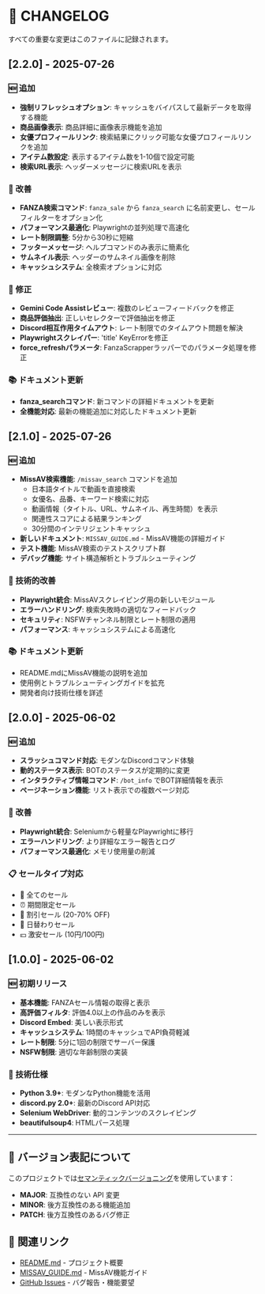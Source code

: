 # 📝 CHANGELOG

すべての重要な変更はこのファイルに記録されます。

## [2.2.0] - 2025-07-26

### 🆕 追加
- **強制リフレッシュオプション**: キャッシュをバイパスして最新データを取得する機能
- **商品画像表示**: 商品詳細に画像表示機能を追加
- **女優プロフィールリンク**: 検索結果にクリック可能な女優プロフィールリンクを追加
- **アイテム数設定**: 表示するアイテム数を1-10個で設定可能
- **検索URL表示**: ヘッダーメッセージに検索URLを表示

### 🔧 改善
- **FANZA検索コマンド**: `fanza_sale` から `fanza_search` に名前変更し、セールフィルターをオプション化
- **パフォーマンス最適化**: Playwrightの並列処理で高速化
- **レート制限調整**: 5分から30秒に短縮
- **フッターメッセージ**: ヘルプコマンドのみ表示に簡素化
- **サムネイル表示**: ヘッダーのサムネイル画像を削除
- **キャッシュシステム**: 全検索オプションに対応

### 🐛 修正
- **Gemini Code Assistレビュー**: 複数のレビューフィードバックを修正
- **商品評価抽出**: 正しいセレクターで評価抽出を修正
- **Discord相互作用タイムアウト**: レート制限でのタイムアウト問題を解決
- **Playwrightスクレイパー**: 'title' KeyErrorを修正
- **force_refreshパラメータ**: FanzaScrapperラッパーでのパラメータ処理を修正

### 📚 ドキュメント更新
- **fanza_searchコマンド**: 新コマンドの詳細ドキュメントを更新
- **全機能対応**: 最新の機能追加に対応したドキュメント更新

## [2.1.0] - 2025-07-26

### 🆕 追加
- **MissAV検索機能**: `/missav_search` コマンドを追加
  - 日本語タイトルで動画を直接検索
  - 女優名、品番、キーワード検索に対応
  - 動画情報（タイトル、URL、サムネイル、再生時間）を表示
  - 関連性スコアによる結果ランキング
  - 30分間のインテリジェントキャッシュ
- **新しいドキュメント**: `MISSAV_GUIDE.md` - MissAV機能の詳細ガイド
- **テスト機能**: MissAV検索のテストスクリプト群
- **デバッグ機能**: サイト構造解析とトラブルシューティング

### 🔧 技術的改善
- **Playwright統合**: MissAVスクレイピング用の新しいモジュール
- **エラーハンドリング**: 検索失敗時の適切なフィードバック
- **セキュリティ**: NSFWチャンネル制限とレート制限の適用
- **パフォーマンス**: キャッシュシステムによる高速化

### 📚 ドキュメント更新
- README.mdにMissAV機能の説明を追加
- 使用例とトラブルシューティングガイドを拡充
- 開発者向け技術仕様を詳述

## [2.0.0] - 2025-06-02

### 🆕 追加
- **スラッシュコマンド対応**: モダンなDiscordコマンド体験
- **動的ステータス表示**: BOTのステータスが定期的に変更
- **インタラクティブ情報コマンド**: `/bot_info` でBOT詳細情報を表示
- **ページネーション機能**: リスト表示での複数ページ対応

### 🔧 改善
- **Playwright統合**: Seleniumから軽量なPlaywrightに移行
- **エラーハンドリング**: より詳細なエラー報告とログ
- **パフォーマンス最適化**: メモリ使用量の削減

### 📋 セールタイプ対応
- 🎯 全てのセール
- ⏰ 期間限定セール  
- 💸 割引セール (20-70% OFF)
- 📅 日替わりセール
- 💴 激安セール (10円/100円)

## [1.0.0] - 2025-06-02

### 🆕 初期リリース
- **基本機能**: FANZAセール情報の取得と表示
- **高評価フィルタ**: 評価4.0以上の作品のみを表示
- **Discord Embed**: 美しい表示形式
- **キャッシュシステム**: 1時間のキャッシュでAPI負荷軽減
- **レート制限**: 5分に1回の制限でサーバー保護
- **NSFW制限**: 適切な年齢制限の実装

### 🔧 技術仕様
- **Python 3.9+**: モダンなPython機能を活用
- **discord.py 2.0+**: 最新のDiscord API対応
- **Selenium WebDriver**: 動的コンテンツのスクレイピング
- **beautifulsoup4**: HTMLパース処理

---

## 📝 バージョン表記について

このプロジェクトでは[セマンティックバージョニング](https://semver.org/)を使用しています：

- **MAJOR**: 互換性のない API 変更
- **MINOR**: 後方互換性のある機能追加
- **PATCH**: 後方互換性のあるバグ修正

## 🔗 関連リンク

- [README.md](README.md) - プロジェクト概要
- [MISSAV_GUIDE.md](MISSAV_GUIDE.md) - MissAV機能ガイド
- [GitHub Issues](https://github.com/lalalasyun/fanza-discord-bot/issues) - バグ報告・機能要望